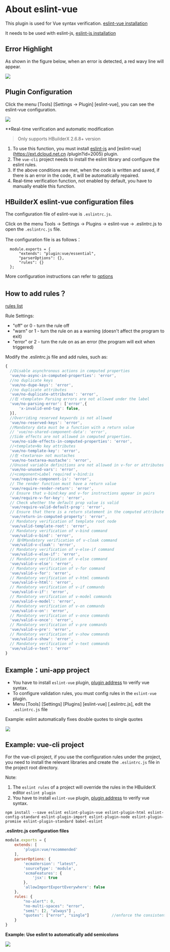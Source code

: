 # About eslint-vue

This plugin is used for Vue syntax verification. [eslint-vue installation](https://ext.dcloud.net.cn/plugin?id=2005)

It needs to be used with eslint-js, [eslint-js installation](https://ext.dcloud.net.cn/plugin?id=2037)

## Error Highlight

As shown in the figure below, when an error is detected, a red wavy line will appear.

<img src="/static/snapshots/tutorial/plugins/eslint-vue-error.png" class="hd-img" />

## Plugin Configuration

Click the menu [Tools] [Settings -> Plugin] [eslint-vue], you can see the eslint-vue  configuration.

<img src="/static/snapshots/tutorial/plugins/settings_eslint_en.png" class="hd-img"/>

**Real-time verification and automatic modification

> Only supports HBuilderX 2.6.8+ version

1. To use this function, you must install [eslint-js](https://ext.dcloud.net.cn/plugin?id=2037) and [eslint-vue](https://ext.dcloud.net.cn /plugin?id=2005) plugin.
2. The `vue-cli` project needs to install the eslint library and configure the eslint rules.
3. If the above conditions are met, when the code is written and saved, if there is an error in the code, it will be automatically repaired.
4. Real-time verification function, not enabled by default, you have to manually enable this function.

## HBuilderX eslint-vue configuration files

The configuration file of eslint-vue is `.eslintrc.js`.

Click on the menu Tools -> Settings -> Plugins -> eslint-vue -> .eslintrc.js to open the `.eslintrc.js` file.

The configuration file is as follows：

```
  module.exports = {
      "extends": "plugin:vue/essential",
      "parserOptions": {},    
      "rules": {}
  };
```
  
More configuration instructions can refer to [options](http://eslint.org/docs/user-guide/configuring)


## How to add rules？

[rules list](https://github.com/vuejs/eslint-plugin-vue#gear-configs)

Rule Settings:

- "off" or 0 - turn the rule off
- "warn" or 1 - turn the rule on as a warning (doesn't affect the program to exit)
- "error" or 2 - turn the rule on as an error (the program will exit when triggered)


Modify the .eslintrc.js file and add rules, such as:

```js
{
  //Disable asynchronous actions in computed properties
  'vue/no-async-in-computed-properties': 'error',
  //no duplicate keys
  'vue/no-dupe-keys': 'error',
  //no duplicate attributes
  'vue/no-duplicate-attributes': 'error',
  //在 <template> Parsing errors are not allowed under the label
  'vue/no-parsing-error': ['error',{
      'x-invalid-end-tag': false,
  }],
  //Overriding reserved keywords is not allowed
  'vue/no-reserved-keys': 'error',
  //Mandatory data must be a function with a return value
  // 'vue/no-shared-component-data': 'error',
  //Side effects are not allowed in computed properties.
  'vue/no-side-effects-in-computed-properties': 'error',
  //<template>No key attributes
  'vue/no-template-key': 'error',
  //在 <textarea> not mustaches
  'vue/no-textarea-mustache': 'error',
  //Unused variable definitions are not allowed in v-for or attributes in the scope
  'vue/no-unused-vars': 'error',
  //<component>Label required v-bind:is
  'vue/require-component-is': 'error',
  // The render function must have a return value
  'vue/require-render-return': 'error',
  // Ensure that v-bind:key and v-for instructions appear in pairs
  'vue/require-v-for-key': 'error',
  // Check whether the default prop value is valid
  'vue/require-valid-default-prop': 'error',
  // Ensure that there is a return statement in the computed attribute
  'vue/return-in-computed-property': 'error',
  // Mandatory verification of template root node
  'vue/valid-template-root': 'error',
  // Mandatory verification of v-bind command
  'vue/valid-v-bind': 'error',
  // 指令Mandatory verification of v-cloak command
  'vue/valid-v-cloak': 'error',
  // Mandatory verification of v-else-if command
  'vue/valid-v-else-if': 'error',
  // Mandatory verification of v-else command
  'vue/valid-v-else': 'error',
  // Mandatory verification of v-for command
  'vue/valid-v-for': 'error',
  // Mandatory verification of v-html commands
  'vue/valid-v-html': 'error',
  // Mandatory verification of v-if commands
  'vue/valid-v-if': 'error',
  // Mandatory verification of v-model commands
  'vue/valid-v-model': 'error',
  // Mandatory verification of v-on commands
  'vue/valid-v-on': 'error',
  // Mandatory verification of v-once commands
  'vue/valid-v-once': 'error',
  // Mandatory verification of v-pre commands
  'vue/valid-v-pre': 'error',
  // Mandatory verification of v-show commands
  'vue/valid-v-show': 'error',
  // Mandatory verification of v-text commands
  'vue/valid-v-text': 'error'
}

```

## Example：uni-app project

- You have to install `eslint-vue` plugin, [plugin address](https://ext.dcloud.net.cn/plugin?id=2005) to verify vue syntax.
- To configure validation rules, you must config rules in the `eslint-vue` plugin.
- Menu [Tools] [Settings] [Plugins] [eslint-vue] [.eslintrc.js], edit the `.eslintrc.js` file


Example: eslint automatically fixes double quotes to single quotes

<img src="/static/snapshots/tutorial/eslint-uniapp-example-en.gif" style="zoom: 90%; border: 1px solid #eee;" />


## Example: vue-cli project

For the vue-cli project, if you use the configuration rules under the project, you need to install the relevant libraries and create the `.eslintrc.js` file in the project root directory.

Note:
1. The `eslint rules` of a project will override the rules in the HBuilderX editor `eslint plugin`
2. You have to install `eslint-vue` plugin, [plugin address](https://ext.dcloud.net.cn/plugin?id=2005) to verify vue syntax.

```shell
npm install --save eslint eslint-plugin-vue eslint-plugin-html eslint-config-standard eslint-plugin-import eslint-plugin-node eslint-plugin-promise eslint-plugin-standard babel-eslint
```


**.eslintrc.js configuration files**

```js
module.exports = {
    extends: [
        'plugin:vue/recommended'
    ],
	parserOptions: {
		'ecmaVersion': "latest",
		'sourceType': 'module',
		'ecmaFeatures': {
			'jsx': true
		},
		'allowImportExportEverywhere': false
	},
    rules: {
        "no-alert": 0,
        "no-multi-spaces": "error", 
        "semi": [2, "always"] ,
        "quotes": ["error", "single"]          //enforce the consistent use of either backticks, double, or single quotes
    }
}
```

**Example: Use eslint to automatically add semicolons**

![](https://img-cdn-qiniu.dcloud.net.cn/uploads/article/20200317/911ea4cac9f2c4d80ec502b1384e7a58.gif)
